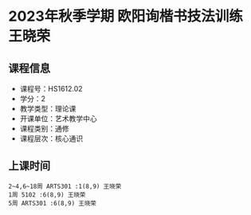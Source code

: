 # 2023年秋季学期 欧阳询楷书技法训练 王晓荣






## 课程信息

- 课程号：HS1612.02
- 学分：2
- 教学类型：理论课
- 开课单位：艺术教学中心
- 课程类别：通修
- 课程层次：核心通识

## 上课时间

```
2~4,6~18周 ARTS301 :1(8,9) 王晓荣
1周 5102 :6(8,9) 王晓荣
5周 ARTS301 :6(8,9) 王晓荣
```

